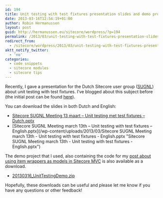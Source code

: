 ```yaml
---
id: 194
title: Unit testing with test fixtures presentation slides and demo project
date: 2013-03-16T12:54:19+01:00
author: Robin Hermanussen
layout: post
guid: http://hermanussen.eu/sitecore/wordpress/?p=194
permalink: /2013/03/unit-testing-with-test-fixtures-presentation-slides-and-demo-project/
redirect_from:
  - /sitecore/wordpress/2013/03/unit-testing-with-test-fixtures-presentation-slides-and-demo-project/
aktt_notify_twitter:
  - 'no'
categories:
  - code snippets
  - sitecore modules
  - sitecore tips
---
```

Recently, I gave a presentation for the Dutch Sitecore user group (<a title="SUGNL website" href="http://www.sugnl.net/" onclick="javascript:_gaq.push(['_trackEvent','outbound-article','http://www.sugnl.net']);">SUGNL</a>) about unit testing with test fixtures. I&#8217;ve blogged about this subject before (the initial post can be found [here](http://hermanussen.eu/sitecore/wordpress/2012/06/sitecore-unit-testing-with-test-fixtures/ "Initial post about unit testing with test fixtures")).

You can download the slides in both Dutch and English:

  * [Sitecore SUGNL Meeting 13 maart &#8211; Unit testing met test fixtures &#8211; Dutch.pptx](/wp-content/uploads/2013/03/Sitecore%20SUGNL%20Meeting%2013%20maart%20-%20Unit%20testing%20met%20test%20fixtures%20-%20Dutch.pptx "Sitecore SUGNL Meeting 13 maart - Unit testing met test fixtures - Dutch.pptx")
  * [Sitecore SUGNL Meeting march 13th &#8211; Unit testing with test fixtures &#8211; English.pptx](/wp-content/uploads/2013/03/Sitecore SUGNL Meeting march 13th - Unit testing with test fixtures - English.pptx "Sitecore SUGNL Meeting march 13th - Unit testing with test fixtures - English.pptx")

The demo project that I used, also containing the code for my [post about using item wrappers as models in Sitecore MVC](http://hermanussen.eu/sitecore/wordpress/2013/03/use-item-wrappers-as-models-in-sitecore-mvc/ "Use item wrappers as models in Sitecore MVC") is also available as a download.

  * <a title="20130316_UnitTestingDemo.zip" href="/wp-content/uploads/2013/03/20130316_UnitTestingDemo.zip" onclick="javascript:_gaq.push(['_trackEvent','download','/wp-content/uploads/2013/03/20130316_UnitTestingDemo.zip']);">20130316_UnitTestingDemo.zip</a>

Hopefully, these downloads can be useful and please let me know if you have any questions or other feedback!